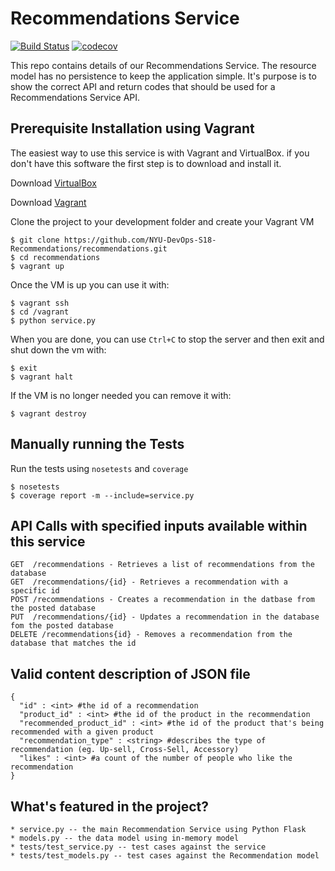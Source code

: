 # Recommendations Service

[![Build Status](https://travis-ci.org/NYU-DevOps-S18-Recommendations/recommendations.svg?branch=master)](https://travis-ci.org/NYU-DevOps-S18-Recommendations/recommendations)
[![codecov](https://codecov.io/gh/NYU-DevOps-S18-Recommendations/recommendations/branch/master/graph/badge.svg)](https://codecov.io/gh/NYU-DevOps-S18-Recommendations/recommendations)

This repo contains details of our Recommendations Service.
The resource model has no persistence to keep the application simple. It's purpose is to show the correct API and return codes that should be used for a Recommendations Service API.

## Prerequisite Installation using Vagrant

The easiest way to use this service is with Vagrant and VirtualBox. if you don't have this software the first step is to download and install it.

Download [VirtualBox](https://www.virtualbox.org/)

Download [Vagrant](https://www.vagrantup.com/)

Clone the project to your development folder and create your Vagrant VM

    $ git clone https://github.com/NYU-DevOps-S18-Recommendations/recommendations.git
    $ cd recommendations
    $ vagrant up

Once the VM is up you can use it with:

    $ vagrant ssh
    $ cd /vagrant
    $ python service.py

When you are done, you can use `Ctrl+C` to stop the server and then exit and shut down the vm with:

    $ exit
    $ vagrant halt

If the VM is no longer needed you can remove it with:

    $ vagrant destroy

## Manually running the Tests

Run the tests using `nosetests` and `coverage`

    $ nosetests
    $ coverage report -m --include=service.py

## API Calls with specified inputs available within this service

    GET  /recommendations - Retrieves a list of recommendations from the database
    GET  /recommendations/{id} - Retrieves a recommendation with a specific id
    POST /recommendations - Creates a recommendation in the datbase from the posted database
    PUT  /recommendations/{id} - Updates a recommendation in the database fom the posted database
    DELETE /recommendations{id} - Removes a recommendation from the database that matches the id

## Valid content description of JSON file

    {
      "id" : <int> #the id of a recommendation 
	  "product_id" : <int> #the id of the product in the recommendation 
	  "recommended_product_id" : <int> #the id of the product that's being recommended with a given product
	  "recommendation_type" : <string> #describes the type of recommendation (eg. Up-sell, Cross-Sell, Accessory)
	  "likes" : <int> #a count of the number of people who like the recommendation 
    }

## What's featured in the project?

    * service.py -- the main Recommendation Service using Python Flask
    * models.py -- the data model using in-memory model
    * tests/test_service.py -- test cases against the service
    * tests/test_models.py -- test cases against the Recommendation model
